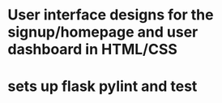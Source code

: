 # User interface designs for the signup/homepage and user dashboard in  HTML/CSS
# sets up flask pylint and test
